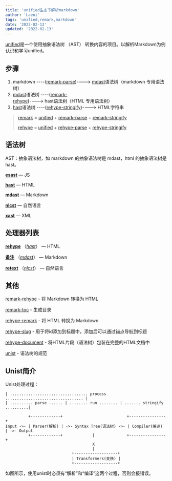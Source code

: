 ```yaml
---
title: 'unified生态下解析markdown'
author: 'Laeni'
tags: 'unified,remark,markdown'
date: '2022-02-13'
updated: '2022-02-13'
---
```


[unified](https://github.com/unifiedjs/unified)是一个使用抽象语法树 （AST） 转换内容的项目。以解析Markdown为例认识和学习unified。

## 步骤

1. markdown ----([remark-parse](https://unifiedjs.com/explore/package/remark-parse/))----> [mdast](https://github.com/syntax-tree/mdast)语法树（markdown 专用语法树）
2. [mdast](https://github.com/syntax-tree/mdast)语法树 ----([remark-rehype](https://unifiedjs.com/explore/package/remark-rehype/))----> hast语法树（HTML 专用语法树）
3. [hast](https://github.com/syntax-tree/mdast)语法树 ----([rehype-stringify](https://unifiedjs.com/explore/package/rehype-stringify/))----> HTML字符串

> [remark](https://unifiedjs.com/explore/package/remark/) = [unified](https://unifiedjs.com/explore/package/unified/) + [remark-parse](https://unifiedjs.com/explore/package/remark-parse/) + [remark-stringify](https://unifiedjs.com/explore/package/remark-stringify/)
>
> [rehype](https://unifiedjs.com/explore/package/rehype/)  = [unified](https://unifiedjs.com/explore/package/unified/) + [rehype-parse](https://unifiedjs.com/explore/package/rehype-parse/) + [rehype-stringify](https://unifiedjs.com/explore/package/rehype-stringify/)

## 语法树

AST：抽象语法树，如 markdown 的抽象语法树是 mdast，html 的抽象语法树是 hast。

[**esast**](https://github.com/syntax-tree/esast) — JS

[**hast**](https://github.com/syntax-tree/hast) — HTML

[**mdast**](https://github.com/syntax-tree/mdast) — Markdown

[**nlcst**](https://github.com/syntax-tree/nlcst) — 自然语言

[**xast**](https://github.com/syntax-tree/xast) — XML

## 处理器列表

[**rehype**](https://github.com/rehypejs/rehype) （[*hast*](https://github.com/syntax-tree/hast)） — HTML

[**备注**](https://github.com/remarkjs/remark) （[*mdast*](https://github.com/syntax-tree/mdast)） — Markdown

[**retext**](https://github.com/retextjs/retext) （[*nlcst*](https://github.com/syntax-tree/nlcst)） — 自然语言

## 其他

[remark-rehype](https://unifiedjs.com/explore/package/remark-rehype/) - 将 Markdown 转换为 HTML

[remark-toc](https://unifiedjs.com/explore/package/remark-toc/) - 生成目录

[rehype-remark](https://unifiedjs.com/explore/package/rehype-remark/) - 将 HTML 转换为 Markdown

[rehype-slug](https://unifiedjs.com/explore/package/rehype-slug/) - 用于将id添加到标题中，添加后可以通过锚点导航到标题

[rehype-document](https://unifiedjs.com/explore/package/rehype-document/) - 将HTML片段（语法树）包装在完整的HTML文档中

[unist](https://github.com/syntax-tree/unist) - 语法树的规范

## Unist简介

Unist处理过程：

```
| .................................. process .................................. |
| .......... parse ...... | ........ run ........ | ....... stringify ..........|

          +-------------+                            +----------------+
Input ->- | Parser(解析) | ->- Syntax Tree(语法树) ->- | Compiler(编译) | ->- Output
          +-------------+             |              +----------------+
                                      X
                                      |
                             +-------------------+
                             | Transformers(变换) |
                             +-------------------+
```

如图所示，使用unist时必须有“解析”和“编译”这两个过程，否则会报错误。



